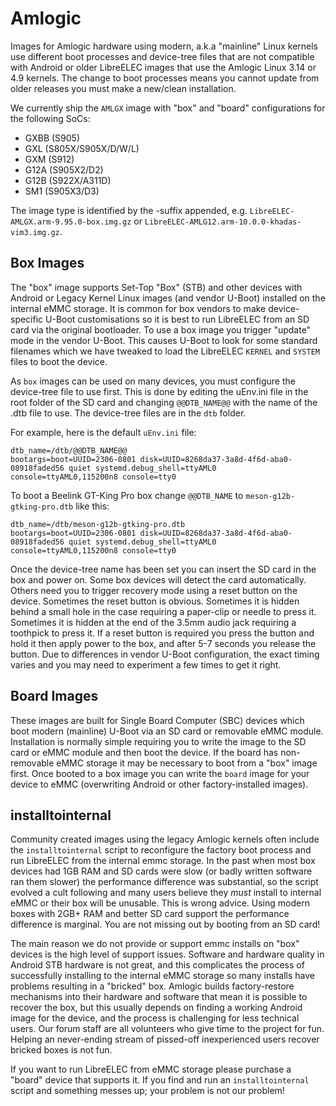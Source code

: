 # Amlogic

Images for Amlogic hardware using modern, a.k.a "mainline" Linux kernels use different boot processes and device-tree files that are not compatible with Android or older LibreELEC images that use the Amlogic Linux 3.14 or 4.9 kernels. The change to boot processes means you cannot update from older releases you must make a new/clean installation.

We currently ship the `AMLGX` image with "box" and "board" configurations for the following SoCs:

* GXBB \(S905\)
* GXL \(S805X/S905X/D/W/L\)
* GXM \(S912\)
* G12A \(S905X2/D2\)
* G12B \(S922X/A311D\)
* SM1 \(S905X3/D3\)

The image type is identified by the -suffix appended, e.g. `LibreELEC-AMLGX.arm-9.95.0-box.img.gz` or `LibreELEC-AMLG12.arm-10.0.0-khadas-vim3.img.gz`.

## Box Images

The "box" image supports Set-Top "Box" \(STB\) and other devices with Android or Legacy Kernel Linux images \(and vendor U-Boot\) installed on the internal eMMC storage. It is common for box vendors to make device-specific U-Boot customisations so it is best to run LibreELEC from an SD card via the original bootloader. To use a box image you trigger "update" mode in the vendor U-Boot. This causes U-Boot to look for some standard filenames which we have tweaked to load the LibreELEC `KERNEL` and `SYSTEM` files to boot the device.

As `box` images can be used on many devices, you must configure the device-tree file to use first. This is done by editing the uEnv.ini file in the root folder of the SD card and changing `@@DTB_NAME@@` with the name of the .dtb file to use. The device-tree files are in the `dtb` folder.

For example, here is the default `uEnv.ini` file:

```text
dtb_name=/dtb/@@DTB_NAME@@
bootargs=boot=UUID=2306-0801 disk=UUID=8268da37-3a8d-4f6d-aba0-08918faded56 quiet systemd.debug_shell=ttyAML0 console=ttyAML0,115200n8 console=tty0
```

To boot a Beelink GT-King Pro box change `@@DTB_NAME` to `meson-g12b-gtking-pro.dtb` like this:

```text
dtb_name=/dtb/meson-g12b-gtking-pro.dtb
bootargs=boot=UUID=2306-0801 disk=UUID=8268da37-3a8d-4f6d-aba0-08918faded56 quiet systemd.debug_shell=ttyAML0 console=ttyAML0,115200n8 console=tty0
```

Once the device-tree name has been set you can insert the SD card in the box and power on. Some box devices will detect the card automatically. Others need you to trigger recovery mode using a reset button on the device. Sometimes the reset button is obvious. Sometimes it is hidden behind a small hole in the case requiring a paper-clip or needle to press it. Sometimes it is hidden at the end of the 3.5mm audio jack requiring a toothpick to press it. If a reset button is required you press the button and hold it then apply power to the box, and after 5-7 seconds you release the button. Due to differences in vendor U-Boot configuration, the exact timing varies and you may need to experiment a few times to get it right.

## Board Images

These images are built for Single Board Computer \(SBC\) devices which boot modern \(mainline\) U-Boot via an SD card or removable eMMC module. Installation is normally simple requiring you to write the image to the SD card or eMMC module and then boot the device. If the board has non-removable eMMC storage it may be necessary to boot from a "box" image first. Once booted to a box image you can write the `board` image for your device to eMMC \(overwriting Android or other factory-installed images\).

## installtointernal

Community created images using the legacy Amlogic kernels often include the `installtointernal` script to reconfigure the factory boot process and run LibreELEC from the internal emmc storage. In the past when most box devices had 1GB RAM and SD cards were slow \(or badly written software ran them slower\) the performance difference was substantial, so the script evolved a cult following and many users believe they _must_ install to internal eMMC or their box will be unusable. This is wrong advice. Using modern boxes with 2GB+ RAM and better SD card support the performance difference is marginal. You are not missing out by booting from an SD card!

The main reason we do not provide or support emmc installs on "box" devices is the high level of support issues. Software and hardware quality in Android STB hardware is not great, and this complicates the process of successfully installing to the internal eMMC storage so many installs have problems resulting in a "bricked" box. Amlogic builds factory-restore mechanisms into their hardware and software that mean it is possible to recover the box, but this usually depends on finding a working Android image for the device, and the process is challenging for less technical users. Our forum staff are all volunteers who give time to the project for fun. Helping an never-ending stream of pissed-off inexperienced users recover bricked boxes is not fun.

If you want to run LibreELEC from eMMC storage please purchase a "board" device that supports it. If you find and run an `installtointernal` script and something messes up; your problem is not our problem!

